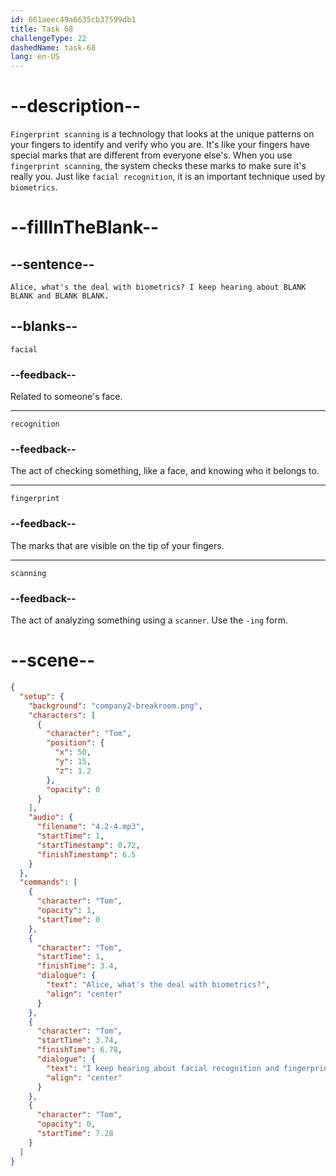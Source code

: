 ```yaml
---
id: 661aeec49a6635cb37599db1
title: Task 68
challengeType: 22
dashedName: task-68
lang: en-US
---
```


<!-- (Audio) Tom: Alice, what's the deal with biometrics? I keep hearing about facial recognition and fingerprint scanning. -->

# --description--

`Fingerprint scanning` is a technology that looks at the unique patterns on your fingers to identify and verify who you are. It's like your fingers have special marks that are different from everyone else's. When you use `fingerprint scanning`, the system checks these marks to make sure it's really you. Just like `facial recognition`, it is an important technique used by `biometrics`.

# --fillInTheBlank--

## --sentence--

`Alice, what's the deal with biometrics? I keep hearing about BLANK BLANK and BLANK BLANK.`

## --blanks--

`facial`

### --feedback--

Related to someone's face.

---

`recognition`

### --feedback--

The act of checking something, like a face, and knowing who it belongs to.

---

`fingerprint`

### --feedback--

The marks that are visible on the tip of your fingers.

---

`scanning`

### --feedback--

The act of analyzing something using a `scanner`. Use the `-ing` form.

# --scene--

```json
{
  "setup": {
    "background": "company2-breakroom.png",
    "characters": [
      {
        "character": "Tom",
        "position": {
          "x": 50,
          "y": 15,
          "z": 1.2
        },
        "opacity": 0
      }
    ],
    "audio": {
      "filename": "4.2-4.mp3",
      "startTime": 1,
      "startTimestamp": 0.72,
      "finishTimestamp": 6.5
    }
  },
  "commands": [
    {
      "character": "Tom",
      "opacity": 1,
      "startTime": 0
    },
    {
      "character": "Tom",
      "startTime": 1,
      "finishTime": 3.4,
      "dialogue": {
        "text": "Alice, what's the deal with biometrics?",
        "align": "center"
      }
    },
    {
      "character": "Tom",
      "startTime": 3.74,
      "finishTime": 6.78,
      "dialogue": {
        "text": "I keep hearing about facial recognition and fingerprint scanning.",
        "align": "center"
      }
    },
    {
      "character": "Tom",
      "opacity": 0,
      "startTime": 7.28
    }
  ]
}
```

